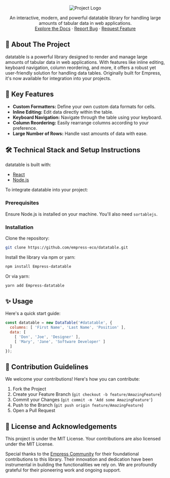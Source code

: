 <div align="center">
  <img src="https://grow.empress.eco/uploads/default/original/2X/1/1f1e1044d3864269d2a613577edb9763890422ab.png" alt="Project Logo">
  <p>
    An interactive, modern, and powerful datatable library for handling large amounts of tabular data in web applications.
    <br>
    <a href="https://empress.eco/">Explore the Docs</a>
    ·
    <a href="https://github.com/empress-eco/datatable/issues">Report Bug</a>
    ·
    <a href="https://github.com/empress-eco/datatable/issues/new">Request Feature</a>
  </p>
</div>

## 📖 About The Project

datatable is a powerful library designed to render and manage large amounts of tabular data in web applications. With features like inline editing, keyboard navigation, column reordering, and more, it offers a robust yet user-friendly solution for handling data tables. Originally built for Empress, it's now available for integration into your projects.

## 🌟 Key Features

- **Custom Formatters:** Define your own custom data formats for cells.
- **Inline Editing:** Edit data directly within the table.
- **Keyboard Navigation:** Navigate through the table using your keyboard.
- **Column Reordering:** Easily rearrange columns according to your preference.
- **Large Number of Rows:** Handle vast amounts of data with ease.

## 🛠 Technical Stack and Setup Instructions

datatable is built with:

- [React](https://reactjs.org/)
- [Node.js](https://nodejs.org/)

To integrate datatable into your project:

### Prerequisites

Ensure Node.js is installed on your machine. You'll also need `sortablejs`.

### Installation

Clone the repository:

```sh
git clone https://github.com/empress-eco/datatable.git
```

Install the library via npm or yarn:

```sh
npm install Empress-datatable
```

Or via yarn:

```sh
yarn add Empress-datatable
```

## ✨ Usage

Here's a quick start guide:

```js
const datatable = new DataTable('#datatable', {
  columns: [ 'First Name', 'Last Name', 'Position' ],
  data: [
    [ 'Don', 'Joe', 'Designer' ],
    [ 'Mary', 'Jane', 'Software Developer' ]
  ]
});
```

## 🤝 Contribution Guidelines

We welcome your contributions! Here's how you can contribute:

1. Fork the Project
2. Create your Feature Branch (`git checkout -b feature/AmazingFeature`)
3. Commit your Changes (`git commit -m 'Add some AmazingFeature'`)
4. Push to the Branch (`git push origin feature/AmazingFeature`)
5. Open a Pull Request

## 📜 License and Acknowledgements

This project is under the MIT License. Your contributions are also licensed under the MIT License.

Special thanks to the [Empress Community](https://Empress.io/) for their foundational contributions to this library. Their innovation and dedication have been instrumental in building the functionalities we rely on. We are profoundly grateful for their pioneering work and ongoing support.